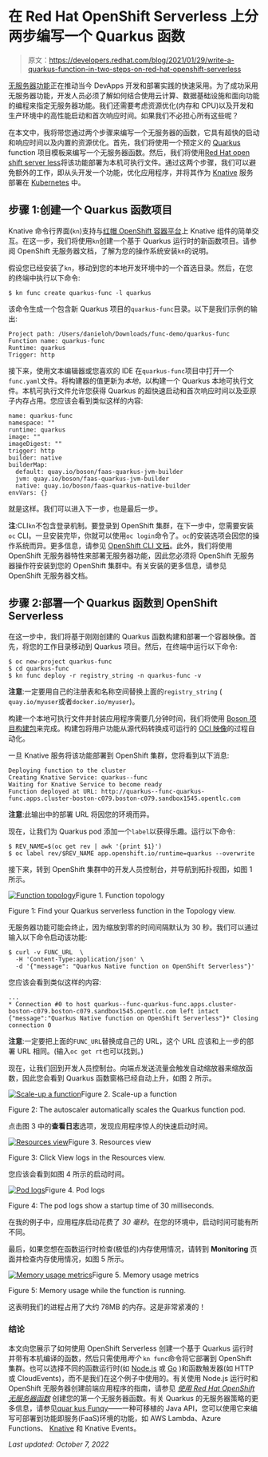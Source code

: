 # 在 Red Hat OpenShift Serverless 上分两步编写一个 Quarkus 函数

> 原文：<https://developers.redhat.com/blog/2021/01/29/write-a-quarkus-function-in-two-steps-on-red-hat-openshift-serverless>

[无服务器功能](https://developers.redhat.com/blog/2021/01/04/create-your-first-serverless-function-with-red-hat-openshift-serverless-functions/)正在推动当今 DevApps 开发和部署实践的快速采用。为了成功采用无服务器功能，开发人员必须了解如何结合使用云计算、数据基础设施和面向功能的编程来指定无服务器功能。我们还需要考虑资源优化(内存和 CPU)以及开发和生产环境中的高性能启动和首次响应时间。如果我们不必担心所有这些呢？

在本文中，我将带您通过两个步骤来编写一个无服务器的函数，它具有超快的启动和响应时间以及内置的资源优化。首先，我们将使用一个预定义的 [Quarkus](https://developers.redhat.com/products/quarkus/getting-started) function 项目模板来编写一个无服务器函数。然后，我们将使用[Red Hat open shift server less](https://developers.redhat.com/topics/serverless-architecture)将该功能部署为本机可执行文件。通过这两个步骤，我们可以避免额外的工作，即从头开发一个功能，优化应用程序，并将其作为 [Knative](https://developers.redhat.com/topics/serverless-architecture#assembly-field-sections-38375) 服务部署在 [Kubernetes](https://developers.redhat.com/topics/kubernetes) 中。

## 步骤 1:创建一个 Quarkus 函数项目

Knative 命令行界面(`kn`)支持与[红帽 OpenShift 容器平台](https://developers.redhat.com/products/openshift/overview)上 Knative 组件的简单交互。在这一步，我们将使用`kn`创建一个基于 Quarkus 运行时的新函数项目。请参阅 OpenShift 无服务器文档，了解为您的操作系统安装`kn`的说明。

假设您已经安装了`kn`，移动到您的本地开发环境中的一个首选目录。然后，在您的终端中执行以下命令:

```
$ kn func create quarkus-func -l quarkus

```

该命令生成一个包含新 Quarkus 项目的`quarkus-func`目录。以下是我们示例的输出:

```
Project path: /Users/danieloh/Downloads/func-demo/quarkus-func
Function name: quarkus-func
Runtime: quarkus
Trigger: http

```

接下来，使用文本编辑器或您喜欢的 IDE 在`quarkus-func`项目中打开一个`func.yaml`文件。将构建器的值更新为*本地*，以构建一个 Quarkus 本地可执行文件。本机可执行文件允许您获得 Quarkus 的超快速启动和首次响应时间以及亚原子内存占用。您应该会看到类似这样的内容:

```
name: quarkus-func
namespace: ""
runtime: quarkus
image: ""
imageDigest: ""
trigger: http
builder: native
builderMap:
  default: quay.io/boson/faas-quarkus-jvm-builder
  jvm: quay.io/boson/faas-quarkus-jvm-builder
  native: quay.io/boson/faas-quarkus-native-builder
envVars: {}

```

就是这样。我们可以进入下一步，也是最后一步。

**注**:CLI`kn`不包含登录机制。要登录到 OpenShift 集群，在下一步中，您需要安装`oc` CLI。一旦安装完毕，你就可以使用`oc login`命令了。`oc`的安装选项会因您的操作系统而异。更多信息，请参见 [OpenShift CLI 文档](https://docs.openshift.com/container-platform/4.6/cli_reference/openshift_cli/getting-started-cli.html#cli-getting-started)。此外，我们将使用 OpenShift 无服务器特性来部署无服务器功能，因此您必须将 OpenShift 无服务器操作符安装到您的 OpenShift 集群中。有关安装的更多信息，请参见 OpenShift 无服务器文档。

## 步骤 2:部署一个 Quarkus 函数到 OpenShift Serverless

在这一步中，我们将基于刚刚创建的 Quarkus 函数构建和部署一个容器映像。首先，将您的工作目录移动到 Quarkus 项目。然后，在终端中运行以下命令:

```
$ oc new-project quarkus-func
$ cd quarkus-func
$ kn func deploy -r registry_string -n quarkus-func -v

```

**注意**:一定要用自己的注册表和名称空间替换上面的`registry_string` ( `quay.io/myuser`或者`docker.io/myuser`)。

构建一个本地可执行文件并封装应用程序需要几分钟时间，我们将使用 [Boson 项目构建包](https://github.com/boson-project/buildpacks)来完成。构建包将用户功能从源代码转换成可运行的 [OCI 映像](https://github.com/opencontainers/image-spec)的过程自动化。

一旦 Knative 服务将该功能部署到 OpenShift 集群，您将看到以下消息:

```
Deploying function to the cluster
Creating Knative Service: quarkus--func
Waiting for Knative Service to become ready
Function deployed at URL: http://quarkus--func-quarkus-func.apps.cluster-boston-c079.boston-c079.sandbox1545.opentlc.com

```

**注意**:此输出中的部署 URL 将因您的环境而异。

现在，让我们为 Quarkus pod 添加一个`label`以获得乐趣。运行以下命令:

```
$ REV_NAME=$(oc get rev | awk '{print $1}')
$ oc label rev/$REV_NAME app.openshift.io/runtime=quarkus --overwrite

```

接下来，转到 OpenShift 集群中的开发人员控制台，并导航到拓扑视图，如图 1 所示。

[![Function topology](img/62fcdc93731ed4434821c56cca81e62a.png "Function topology")](/sites/default/files/blog/2021/01/Screen-Shot-2021-01-11-at-8.06.50-AM.png)Figure 1\. Function topology

Figure 1: Find your Quarkus serverless function in the Topology view.

无服务器功能可能会终止，因为缩放到零的时间间隔默认为 30 秒。我们可以通过输入以下命令启动该功能:

```
$ curl -v FUNC_URL  \
  -H 'Content-Type:application/json' \
  -d '{"message": "Quarkus Native function on OpenShift Serverless"}'

```

您应该会看到类似这样的内容:

```
...
* Connection #0 to host quarkus--func-quarkus-func.apps.cluster-boston-c079.boston-c079.sandbox1545.opentlc.com left intact
{"message":"Quarkus Native function on OpenShift Serverless"}* Closing connection 0

```

**注意**:一定要把上面的`FUNC_URL`替换成自己的 URL，这个 URL 应该和上一步的部署 URL 相同。(输入`oc get rt`也可以找到。)

现在，让我们回到开发人员控制台。向端点发送流量会触发自动缩放器来缩放函数，因此您会看到 Quarkus 函数窗格已经自动上升，如图 2 所示。

[![Scale-up a function](img/560782e5720f769747c02fd60974f922.png "Scale-up a function")](/sites/default/files/blog/2021/01/Screen-Shot-2021-01-11-at-8.07.06-AM.png)Figure 2\. Scale-up a function

Figure 2: The autoscaler automatically scales the Quarkus function pod.

点击图 3 中的**查看日志**选项，发现应用程序惊人的快速启动时间。

[![Resources view](img/e43742b75ba579bdb4b4775711b04ab8.png "Resources view")](/sites/default/files/blog/2021/01/Screen-Shot-2021-01-11-at-8.07.19-AM.png)Figure 3\. Resources view

Figure 3: Click View logs in the Resources view.

您应该会看到如图 4 所示的启动时间。

[![Pod logs](img/8d6623eed136e5d2ab8c8b18524bfc3d.png "Pod logs")](/sites/default/files/blog/2021/01/Screen-Shot-2021-01-11-at-8.07.26-AM.png)Figure 4\. Pod logs

Figure 4: The pod logs show a startup time of 30 milliseconds.

在我的例子中，应用程序启动花费了 *30 毫秒*。在您的环境中，启动时间可能有所不同。

最后，如果您想在函数运行时检查(极低的)内存使用情况，请转到 **Monitoring** 页面并检查内存使用情况，如图 5 所示。

[![Memory usage metrics](img/58c38b5bdb2593abea76e7edea294ac2.png "Memory usage metrics")](/sites/default/files/blog/2021/01/Screen-Shot-2021-01-11-at-8.07.38-AM.png)Figure 5\. Memory usage metrics

Figure 5: Memory usage while the function is running.

这表明我们的进程占用了大约 78MB 的内存。这是非常紧凑的！

### 结论

本文向您展示了如何使用 OpenShift Serverless 创建一个基于 Quarkus 运行时并带有本机编译的函数，然后只需使用*两个* `kn func`命令将它部署到 OpenShift 集群。也可以选择不同的函数运行时(如 [Node.js](https://developers.redhat.com/topics/nodejs) 或 [Go](https://developers.redhat.com/blog/category/go/) )和函数触发器(如 HTTP 或 CloudEvents)，而不是我们在这个例子中使用的。有关使用 Node.js 运行时和 OpenShift 无服务器创建前端应用程序的指南，请参见 [*使用 Red Hat OpenShift 无服务器函数*](https://developers.redhat.com/blog/2021/01/04/create-your-first-serverless-function-with-red-hat-openshift-serverless-functions/) 创建您的第一个无服务器函数。有关 Quarkus 的无服务器策略的更多信息，请参见[quar kus Funqy](https://quarkus.io/guides/funqy)——一种可移植的 Java API，您可以使用它来编写可部署到功能即服务(FaaS)环境的功能，如 AWS Lambda、Azure Functions、 [Knative](https://developers.redhat.com/coderland/serverless/serverless-knative-intro) 和 Knative Events。

*Last updated: October 7, 2022*